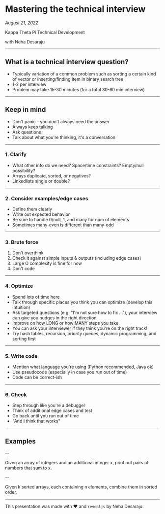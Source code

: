 # Mastering the technical interview

*August 21, 2022*

Kappa Theta Pi Technical Development

with Neha Desaraju

---

## What is a technical interview question?

* Typically variation of a common problem such as sorting a certain kind of vector or inserting/finding item in binary search tree
* 1-2 per interview
* Problem may take 15-30 minutes (for a total 30-60 min interview)

---

## Keep in mind

* Don't panic - you don't always need the answer
* Always keep talking
* Ask questions
* Talk about what you're thinking, it's a conversation

---

### 1. Clarify

* What other info do we need? Space/time constraints? Empty/null possibility?
* Arrays duplicate, sorted, or negatives?
* Linkedlists single or double?

---

### 2. Consider examples/edge cases

* Define them clearly
* Write out expected behavior
* Be sure to handle 0/null, 1, and many for num of elements
* Sometimes many-even is different than many-odd

---

### 3. Brute force

1. Don't overthink
2. Check it against simple inputs & outputs (including edge cases)
3. Large O complexity is fine for now
4. Don't code

---

### 4. Optimize

* Spend lots of time here
* Talk through specific places you think you can optimize (develop this intuition)
* Ask targeted questions (e.g. "I'm not sure how to fix <specific problem>..."), your interview can give you nudges in the right direction
* Improve on how LONG or how MANY steps you take
* You can ask your interviewer if they think you're on the right track!
* Try hash tables, recursion, priority queues, dynamic programming, and sorting first

---

### 5. Write code

* Mention what language you're using (Python recommended, Java ok)
* Use pseudocode (especially in case you run out of time)
* Code can be correct-ish

---

### 6. Check

* Step through like you're a debugger
* Think of additional edge cases and test
* Go back until you run out of time
* "And I think that works"

---

## Examples <!-- .element: class="r-fit-text" -->

--

Given an array of integers and an additional integer x, print out pairs of numbers that sum to x.

--

Given k sorted arrays, each containing n elements, combine them in sorted order.

---

This presentation was made with ❤️ and `revealjs` by Neha Desaraju.